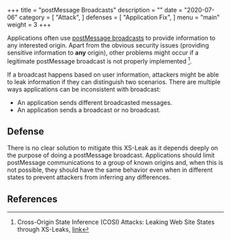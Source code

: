 +++
title = "postMessage Broadcasts"
description = ""
date = "2020-07-06"
category = [
    "Attack",
]
defenses = [
    "Application Fix",
]
menu = "main"
weight = 3
+++

Applications often use [postMessage broadcasts](https://developer.mozilla.org/en-US/docs/Web/API/Window/postMessage) to provide information to any interested origin. Apart from the obvious security issues (providing sensitive information to **any** origin), other problems might occur if a legitimate postMessage broadcast is not properly implemented [^1].

If a broadcast happens based on user information, attackers might be able to leak information if they can distinguish two scenarios. There are multiple ways applications can be inconsistent with broadcast:

- An application sends different broadcasted messages.
- An application sends a broadcast or no broadcast.

## Defense

There is no clear solution to mitigate this XS-Leak as it depends deeply on the purpose of doing a postMessage broadcast. Applications should limit postMessage communications to a group of known origins and, when this is not possible, they should have the same behavior even when in different states to prevent attackers from inferring any differences.

## References

[^1]: Cross-Origin State Inference (COSI) Attacks: Leaking Web Site States through XS-Leaks, [link](https://arxiv.org/pdf/1908.02204.pdf)